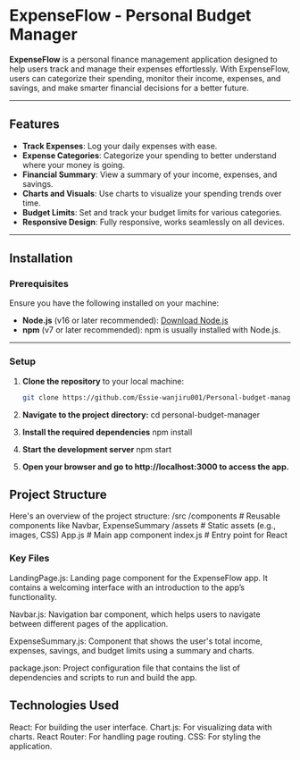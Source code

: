 # ExpenseFlow - Personal Budget Manager

**ExpenseFlow** is a personal finance management application designed to help users track and manage their expenses effortlessly. With ExpenseFlow, users can categorize their spending, monitor their income, expenses, and savings, and make smarter financial decisions for a better future.

---

## Features

- **Track Expenses**: Log your daily expenses with ease.
- **Expense Categories**: Categorize your spending to better understand where your money is going.
- **Financial Summary**: View a summary of your income, expenses, and savings.
- **Charts and Visuals**: Use charts to visualize your spending trends over time.
- **Budget Limits**: Set and track your budget limits for various categories.
- **Responsive Design**: Fully responsive, works seamlessly on all devices.

---

## Installation

### Prerequisites

Ensure you have the following installed on your machine:

- **Node.js** (v16 or later recommended): [Download Node.js](https://nodejs.org/)
- **npm** (v7 or later recommended): npm is usually installed with Node.js.

---

### Setup

1. **Clone the repository** to your local machine:

   ```bash
   git clone https://github.com/Essie-wanjiru001/Personal-budget-manager.git

2. **Navigate to the project directory:**
   cd personal-budget-manager

3. **Install the required dependencies**
   npm install

4. **Start the development server**
  npm start

5. **Open your browser and go to http://localhost:3000 to access the app.**

## Project Structure
Here's an overview of the project structure:
/src
  /components      # Reusable components like Navbar, ExpenseSummary
  /assets          # Static assets (e.g., images, CSS)
  App.js           # Main app component
  index.js         # Entry point for React


### Key Files
LandingPage.js: Landing page component for the ExpenseFlow app. It contains a welcoming interface with an introduction to the app’s functionality.

Navbar.js: Navigation bar component, which helps users to navigate between different pages of the application.

ExpenseSummary.js: Component that shows the user's total income, expenses, savings, and budget limits using a summary and charts.

package.json: Project configuration file that contains the list of dependencies and scripts to run and build the app.

## Technologies Used
React: For building the user interface.
Chart.js: For visualizing data with charts.
React Router: For handling page routing.
CSS: For styling the application.
